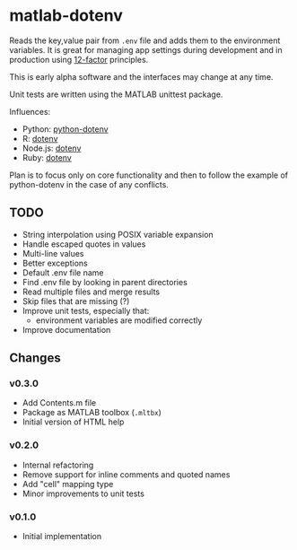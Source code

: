 # matlab-dotenv

Reads the key,value pair from `.env` file and adds them to the environment
variables. It is great for managing app settings during development and
in production using [12-factor](http://12factor.net/) principles.

This is early alpha software and the interfaces may change at any time.

Unit tests are written using the MATLAB unittest package.

Influences:

* Python: [python-dotenv](https://github.com/theskumar/python-dotenv)
* R: [dotenv](https://github.com/gaborcsardi/dotenv)
* Node.js: [dotenv](https://github.com/motdotla/dotenv)
* Ruby: [dotenv](https://github.com/bkeepers/dotenv)

Plan is to focus only on core functionality and then to follow the example
of python-dotenv in the case of any conflicts.

## TODO

* String interpolation using POSIX variable expansion
* Handle escaped quotes in values
* Multi-line values
* Better exceptions
* Default .env file name
* Find .env file by looking in parent directories
* Read multiple files and merge results
* Skip files that are missing (?)
* Improve unit tests, especially that:
    * environment variables are modified correctly
* Improve documentation

## Changes

### v0.3.0

* Add Contents.m file
* Package as MATLAB toolbox (`.mltbx`)
* Initial version of HTML help

### v0.2.0

* Internal refactoring
* Remove support for inline comments and quoted names
* Add "cell" mapping type
* Minor improvements to unit tests

### v0.1.0

* Initial implementation
